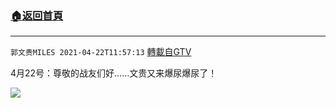 ﻿###  [:house:返回首頁](https://github.com/ourhimalayas/txt)
---

`郭文贵MILES 2021-04-22T11:57:13` [轉載自GTV](https://gtv.org/web/#/UserInfo/5e596957357cc612d35a8044)

4月22号：尊敬的战友们好……文贵又来爆尿爆尿了！

[![](https://filegroup.gtv.org/cdn-cgi/image/width=600/https://filegroup.gtv.org/group7/web/20210422/11/57/0/d9d69fccac535b629e491742c1aea16c.jpg)](https://filegroup.gtv.org/group7/web/20210422/13/29/0/d27004ff23f80d18bc64efeee085fbdf.mp4)